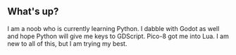 ## What's up?

I am a noob who is currently learning Python.
I dabble with Godot as well and hope Python will give me keys to GDScript.
Pico-8 got me into Lua.
I am new to all of this, but I am trying my best.

<!--
**Timippa/Timippa** is a ✨ _special_ ✨ repository because its `README.md` (this file) appears on your GitHub profile.

Here are some ideas to get you started:

- 🔭 I’m currently working on ...
- 🌱 I’m currently learning ...
- 👯 I’m looking to collaborate on ...
- 🤔 I’m looking for help with ...
- 💬 Ask me about ...
- 📫 How to reach me: ...
- 😄 Pronouns: ...
- ⚡ Fun fact: ...
-->
